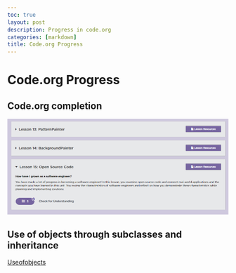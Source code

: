 ```yaml
---
toc: true
layout: post
description: Progress in code.org
categories: [markdown]
title: Code.org Progress
---
```

# Code.org Progress

## Code.org completion

![Completionoflearning](/images/CLCEqc0.png)

## Use of objects through subclasses and inheritance
[Useofobjects](/images/painterplus.png)